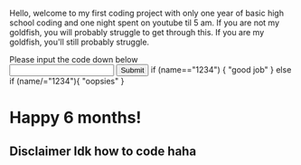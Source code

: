 Hello, welcome to my first coding project with only one year of basic high school coding and one night spent on youtube til 5 am. If you are not my goldfish, you will probably struggle to get through this. If you are my goldfish, you'll still probably struggle.
<br>
<body>
Please input the code down below
<form class="passform"> 
    <input type="text" name="input_field">
              <input type="submit">
    if (name=="1234") {
        "good job"
    }
    else if (name/="1234"){
        "oopsies"
        }
        
</form>
    
<h1> Happy 6 months!</h1>
<h2> Disclaimer Idk how to code haha</h2>
 </body>
